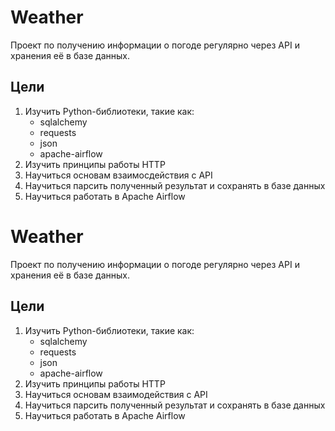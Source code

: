 # Weather
Проект по получению информации о погоде регулярно через API и хранения её в базе данных.

## Цели
1. Изучить Python-библиотеки, такие как:    
    - sqlalchemy
    - requests
    - json
    - apache-airflow
1. Изучить принципы работы HTTP
2. Научиться основам взаимосдействия с API
3. Научиться парсить полученный результат и сохранять в базе данных
4. Научиться работать в Apache Airflow





# Weather
Проект по получению информации о погоде регулярно через API и хранения её в базе данных.

## Цели

1. Изучить Python-библиотеки, такие как:
   - sqlalchemy
   - requests
   - json
   - apache-airflow
2. Изучить принципы работы HTTP
3. Научиться основам взаимодействия с API
4. Научиться парсить полученный результат и сохранять в базе данных
5. Научиться работать в Apache Airflow